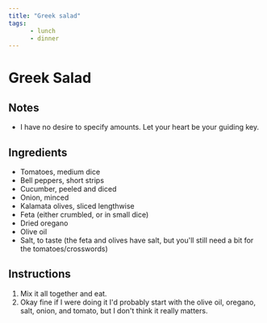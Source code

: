 ```yaml
---
title: "Greek salad"
tags: 
      - lunch
      - dinner
---
```


# Greek Salad

## Notes

* I have no desire to specify amounts. Let your heart be your guiding key.

## Ingredients

* Tomatoes, medium dice
* Bell peppers, short strips
* Cucumber, peeled and diced
* Onion, minced
* Kalamata olives, sliced lengthwise
* Feta (either crumbled, or in small dice)
* Dried oregano
* Olive oil
* Salt, to taste (the feta and olives have salt, but you'll still need a bit for the tomatoes/crosswords)

## Instructions

1. Mix it all together and eat.
2. Okay fine if I were doing it I'd probably start with the olive oil, oregano, salt, onion, and tomato, but I don't think it really matters.